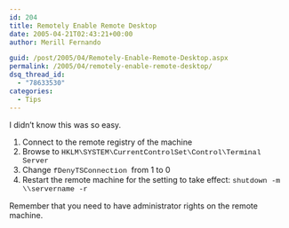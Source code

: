 ```yaml
---
id: 204
title: Remotely Enable Remote Desktop
date: 2005-04-21T02:43:21+00:00
author: Merill Fernando

guid: /post/2005/04/Remotely-Enable-Remote-Desktop.aspx
permalink: /2005/04/remotely-enable-remote-desktop/
dsq_thread_id:
  - "78633530"
categories:
  - Tips
---
```

<p>I didn&rsquo;t know this was so easy.</p>
<ol>
<li>Connect to the remote registry of the machine</li>
<li>Browse to <font face="Courier New" size="2">HKLM\SYSTEM\CurrentControlSet\Control\Terminal Server</font></li>
<li>Change <font face="Courier New" size="2">fDenyTSConnection </font>from 1 to 0 </li>
<li>Restart the remote machine for the setting to take effect: <font face="Courier New" size="2">shutdown -m \\servername -r</font></li></ol>
<p>Remember that you need to have administrator rights on the remote machine.</p>